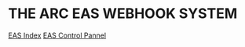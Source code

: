 # THE ARC EAS WEBHOOK SYSTEM

[EAS Index](https://theendboss-101.github.io/EAS/index.html)
[EAS Control Pannel](https://theendboss-101.github.io/EAS/index.html)
